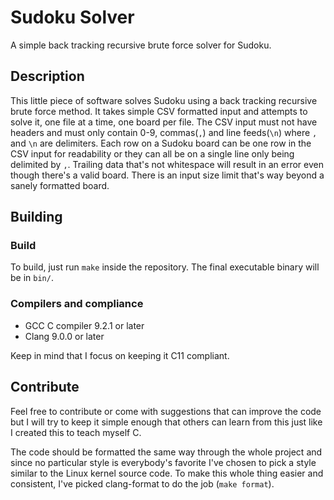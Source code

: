 # Sudoku Solver
A simple back tracking recursive brute force solver for Sudoku.

## Description
This little piece of software solves Sudoku using a back tracking recursive
brute force method. It takes simple CSV formatted input and attempts to solve
it, one file at a time, one board per file. The CSV input must not have headers
and must only contain 0-9, commas(`,`) and line feeds(`\n`) where `,` and `\n`
are delimiters. Each row on a Sudoku board can be one row in the CSV input for
readability or they can all be on a single line only being delimited by `,`.
Trailing data that's not whitespace will result in an error even though there's
a valid board. There is an input size limit that's way beyond a sanely
formatted board.

## Building

### Build
To build, just run `make` inside the repository. The final executable binary
will be in `bin/`.

### Compilers and compliance
* GCC C compiler 9.2.1 or later
* Clang 9.0.0 or later

Keep in mind that I focus on keeping it C11 compliant.

## Contribute
Feel free to contribute or come with suggestions that can improve the code but
I will try to keep it simple enough that others can learn from this just like
I created this to teach myself C.

The code should be formatted the same way through the whole project and since
no particular style is everybody's favorite I've chosen to pick a style similar
to the Linux kernel source code. To make this whole thing easier and consistent,
I've picked clang-format to do the job (`make format`).
